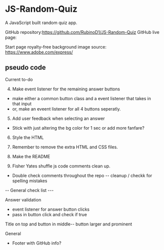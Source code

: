 # JS-Random-Quiz
A JavaScript built random quiz app. 

GitHub repository:https://github.com/RubinoD1/JS-Random-Quiz
GitHub live page:

Start page royalty-free background image source: https://www.adobe.com/express/


## pseudo code

Current to-do 

4. Make event listener for the remaining answer buttons 
- make either a common button class and a event listener that takes in that input 
- or, make an eveent listener for all 4 buttons seperatly. 

5. Add user feedback when selecting an answer 
- Stick with just altering the bg color for 1 sec or add more fanfare? 

6. Style the HTML 

7. Remember to remove the extra HTML and CSS files. 

8. Make the README

9. Fisher Yates shuffle js code comments clean up. 
- Double check comments throughout the repo -- cleanup / checkk for spelling mistakes

-- General check list --- 

Answer validation 
- event listener for answer button clicks 
- pass in button click and check if true 

Title on top and button in middle-- button larger and prominent

General 
- Footer with GitHub info? 




